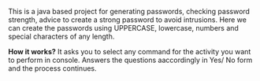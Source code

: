 This is a java based project for generating passwords, checking password strength, advice to create a strong password to avoid intrusions.
Here we can create the passwords using UPPERCASE, lowercase, numbers and special characters of any length.

**How it works?**
It asks you to select any command for the activity you want to perform in console.
Answers the questions aaccordingly in Yes/ No form and the process continues.
